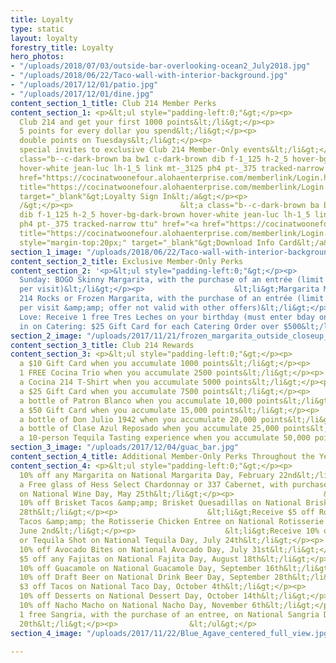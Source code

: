 ```yaml
---
title: Loyalty
type: static
layout: loyalty
forestry_title: Loyalty
hero_photos:
- "/uploads/2018/07/03/outside-bar-overlooking-ocean2_July2018.jpg"
- "/uploads/2018/06/22/Taco-wall-with-interior-background.jpg"
- "/uploads/2017/12/01/patio.jpg"
- "/uploads/2017/12/01/dine.jpg"
content_section_1_title: Club 214 Member Perks
content_section_1: <p>&lt;ul style="padding-left:0;"&gt;</p><p>                            &lt;li&gt;Join
  Club 214 and get your first 1000 points&lt;/li&gt;</p><p>                            &lt;li&gt;Earn
  5 points for every dollar you spend&lt;/li&gt;</p><p>                            &lt;li&gt;Earn
  double points on Tuesdays&lt;/li&gt;</p><p>                            &lt;li&gt;Receive
  special invites to exclusive Club 214 Member-Only events&lt;/li&gt;</p><p>                        &lt;/ul&gt;</p><p>                        &lt;a
  class="b--c-dark-brown ba bw1 c-dark-brown dib f-1_125 h-2_5 hover-bg-dark-brown
  hover-white jean-luc lh-1_5 link mt-_3125 ph4 pt-_375 tracked-narrow ttu" href="<a
  href="https://cocinatwoonefour.alohaenterprise.com/memberlink/Login.html?companyID=cto02"
  title="https://cocinatwoonefour.alohaenterprise.com/memberlink/Login.html?companyID=cto02">https://cocinatwoonefour.alohaenterprise.com/memberlink/Login.html?companyID=cto02</a>"
  target="_blank"&gt;Loyalty Sign In&lt;/a&gt;</p><p>                        &lt;br
  /&gt;</p><p>                        &lt;a class="b--c-dark-brown ba bw1 c-dark-brown
  dib f-1_125 h-2_5 hover-bg-dark-brown hover-white jean-luc lh-1_5 link mt-_3125
  ph4 pt-_375 tracked-narrow ttu" href="<a href="https://cocinatwoonefour.alohaenterprise.com/memberlink/Login.html?companyID=cto02"
  title="https://cocinatwoonefour.alohaenterprise.com/memberlink/Login.html?companyID=cto02">https://cocina214.com/assets/images/Club214_InfoCard_Jan_2019.pdf</a>"
  style="margin-top:20px;" target="_blank"&gt;Download Info Card&lt;/a&gt;</p>
section_1_image: "/uploads/2018/06/22/Taco-wall-with-interior-background.jpg"
content_section_2_title: Exclusive Member-Only Perks
content_section_2: '<p>&lt;ul style="padding-left:0;"&gt;</p><p>                    &lt;li&gt;Skinny
  Sunday: BOGO Skinny Margarita, with the purchase of an entrée (limit 1 per person,
  per visit)&lt;/li&gt;</p><p>                    &lt;li&gt;Margarita Monday: 1 Free
  214 Rocks or Frozen Margarita, with the purchase of an entrée (limit 1 per person,
  per visit &amp;amp; offer not valid with other offers)&lt;/li&gt;</p><p>                    &lt;li&gt;Birthday
  Love: Receive 1 free Tres Leches on your birthday (must enter bday on sign up)&lt;/li&gt;</p><p>                    &lt;li&gt;Cash
  in on Catering: $25 Gift Card for each Catering Order over $500&lt;/li&gt;</p><p>                &lt;/ul&gt;</p>'
section_2_image: "/uploads/2017/11/21/frozen_margarita_outside_closeup_w_limes.jpg"
content_section_3_title: Club 214 Rewards
content_section_3: <p>&lt;ul style="padding-left:0;"&gt;</p><p>                            &lt;li&gt;Earn
  a $10 Gift Card when you accumulate 1000 points&lt;/li&gt;</p><p>                            &lt;li&gt;Receive
  1 FREE Cocina Trio when you accumulate 2500 points&lt;/li&gt;</p><p>                            &lt;li&gt;Earn
  a Cocina 214 T-Shirt when you accumulate 5000 points&lt;/li&gt;</p><p>                            &lt;li&gt;Earn
  a $25 Gift Card when you accumulate 7500 points&lt;/li&gt;</p><p>                            &lt;li&gt;Earn
  a bottle of Patron Blanco when you accumulate 10,000 points&lt;/li&gt;</p><p>                            &lt;li&gt;Earn
  a $50 Gift Card when you accumulate 15,000 points&lt;/li&gt;</p><p>                            &lt;li&gt;Earn
  a bottle of Don Julio 1942 when you accumulate 20,000 points&lt;/li&gt;</p><p>                            &lt;li&gt;Earn
  a bottle of Clase Azul Reposado when you accumulate 25,000 points&lt;/li&gt;</p><p>                            &lt;li&gt;Earn
  a 10-person Tequila Tasting experience when you accumulate 50,000 points&lt;/li&gt;</p><p>                        &lt;/ul&gt;</p>
section_3_image: "/uploads/2017/12/04/guac_bar.jpg"
content_section_4_title: Additional Member-Only Perks Throughout the Year
content_section_4: <p>&lt;ul style="padding-left:0;"&gt;</p><p>                    &lt;li&gt;Receive
  10% off any Margarita on National Margarita Day, February 22nd&lt;/li&gt;</p><p>                    &lt;li&gt;Receive
  a Free glass of Hess Select Chardonnay or 337 Cabernet, with purchase of an entree,
  on National Wine Day, May 25th&lt;/li&gt;</p><p>                    &lt;li&gt;Receive
  10% off Brisket Tacos &amp;amp; Brisket Quesadillas on National Brisket Day, May
  28th&lt;/li&gt;</p><p>                    &lt;li&gt;Receive $5 off Rotisserie Chicken
  Tacos &amp;amp; the Rotisserie Chicken Entree on National Rotisserie Chicken Day,
  June 2nd&lt;/li&gt;</p><p>                    &lt;li&gt;Receive 10% off any Margarita
  or Tequila Shot on National Tequila Day, July 24th&lt;/li&gt;</p><p>                    &lt;li&gt;Receive
  10% off Avocado Bites on National Avocado Day, July 31st&lt;/li&gt;</p><p>                    &lt;li&gt;Receive
  $5 off any Fajitas on National Fajita Day, August 18th&lt;/li&gt;</p><p>                    &lt;li&gt;Receive
  10% off Guacamole on National Guacamole Day, September 16th&lt;/li&gt;</p><p>                    &lt;li&gt;Receive
  10% off Draft Beer on National Drink Beer Day, September 28th&lt;/li&gt;</p><p>                    &lt;li&gt;Receive
  $3 off Tacos on National Taco Day, October 4th&lt;/li&gt;</p><p>                    &lt;li&gt;Receive
  10% off Desserts on National Dessert Day, October 14th&lt;/li&gt;</p><p>                    &lt;li&gt;Receive
  10% off Nacho Macho on National Nacho Day, November 6th&lt;/li&gt;</p><p>                    &lt;li&gt;Receive
  1 free Sangria, with the purchase of an entree, on National Sangria Day, December
  20th&lt;/li&gt;</p><p>                &lt;/ul&gt;</p>
section_4_image: "/uploads/2017/11/22/Blue_Agave_centered_full_view.jpg"

---
```

